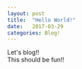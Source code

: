 ```yaml
---
layout: post
title:  "Hello World!"
date:   2017-03-29
categories: Blog!
---
```

Let's blog!!<br />
This should be fun!!